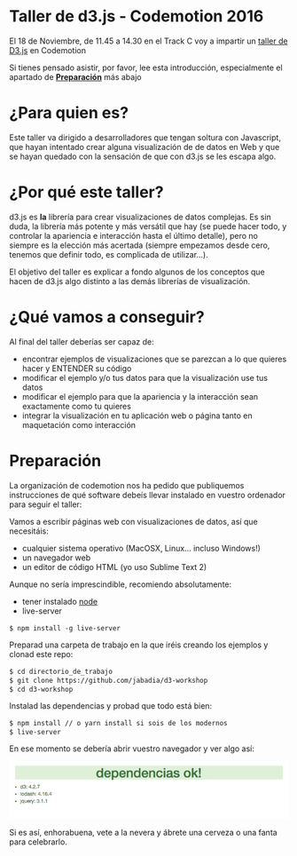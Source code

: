 # Taller de d3.js - Codemotion 2016

El 18 de Noviembre, de 11.45 a 14.30 en el Track C voy a impartir un [taller de D3.js](http://2016.codemotion.es/agenda.html#5732408326356992/86464006) en Codemotion

Si tienes pensado asistir, por favor, lee esta introducción, especialmente el apartado de **[Preparación](#preparacion)** más abajo

# ¿Para quien es?

Este taller va dirigido a desarrolladores que tengan soltura con Javascript, que hayan intentado crear alguna visualización de de datos en Web y que se hayan quedado con la sensación de que con d3.js se les escapa algo.

# ¿Por qué este taller?

d3.js es **la** librería para crear visualizaciones de datos complejas. Es sin duda, la librería más potente y más versátil que hay (se puede hacer todo, y controlar la apariencia e interacción hasta el último detalle), pero no siempre es la elección más acertada (siempre empezamos desde cero, tenemos que definir todo, es complicada de utilizar...).

El objetivo del taller es explicar a fondo algunos de los conceptos que hacen de d3.js algo distinto a las demás librerías de visualización.

# ¿Qué vamos a conseguir?

Al final del taller deberías ser capaz de:

* encontrar ejemplos de visualizaciones que se parezcan a lo que quieres hacer y ENTENDER su código
* modificar el ejemplo y/o tus datos para que la visualización use tus datos
* modificar el ejemplo para que la apariencia y la interacción sean exactamente como tu quieres
* integrar la visualización en tu aplicación web o página tanto en maquetación como interacción

# <a name="preparacion"></a>Preparación
La organización de codemotion nos ha pedido que publiquemos instrucciones de qué software debeís llevar instalado en vuestro ordenador para seguir el taller:

Vamos a escribir páginas web con visualizaciones de datos, así que necesitáis:

* cualquier sistema operativo (MacOSX, Linux... incluso Windows!)
* un navegador web
* un editor de código HTML (yo uso Sublime Text 2)


Aunque no sería imprescindible, recomiendo absolutamente:

* tener instalado [node](https://nodejs.org/es/download/package-manager)
* live-server

```
$ npm install -g live-server
```

Preparad una carpeta de trabajo en la que iréis creando los ejemplos y clonad este repo:

```
$ cd directorio_de_trabajo
$ git clone https://github.com/jabadia/d3-workshop
$ cd d3-workshop
```

Instalad las dependencias y probad que todo está bien:

```
$ npm install // o yarn install si sois de los modernos
$ live-server
```

En ese momento se debería abrir vuestro navegador y ver algo así:

![dependencias ok](dependencias_ok.png)

Si es así, enhorabuena, vete a la nevera y ábrete una cerveza o una fanta para celebrarlo.

